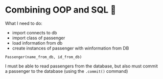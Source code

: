 # Combining OOP and SQL :unicorn:

What I need to do:

- import connects to db
- import class of passenger 
- load information from db
- create instances of passenger with winformation from DB

`Passenger(name_from_db, id_from_db)`

I must be able to read passengers from the database, but also must commit a passenger to the database (using the 
`.commit()` command)